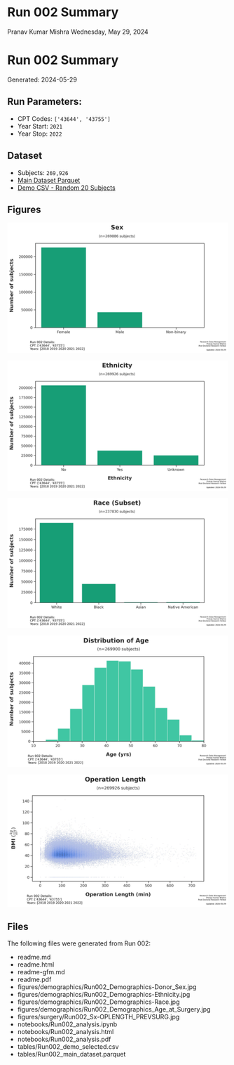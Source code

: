 # Run 002 Summary
Pranav Kumar Mishra
Wednesday, May 29, 2024

# Run 002 Summary

Generated: 2024-05-29

## Run Parameters:

- CPT Codes: `['43644', '43755']`
- Year Start: `2021`
- Year Stop: `2022`

## Dataset

- Subjects: `269,926`
- [Main Dataset
  Parquet](data/analysis/bariatric/runs/run_002/tables/Run002_main_dataset.parquet)
- [Demo CSV - Random 20
  Subjects](data/analysis/bariatric/runs/run_002/tables/Run002_demo_selected.csv)

## Figures

![Run002_Demographics-Donor_Sex.jpg](figures/demographics/Run002_Demographics-Donor_Sex.jpg)

![Run002_Demographics-Ethnicity.jpg](figures/demographics/Run002_Demographics-Ethnicity.jpg)

![Run002_Demographics-Race.jpg](figures/demographics/Run002_Demographics-Race.jpg)

![Run002_Demographics_Age_at_Surgery.jpg](figures/demographics/Run002_Demographics_Age_at_Surgery.jpg)

![Run002_Sx-OPLENGTH_PREVSURG.jpg](figures/surgery/Run002_Sx-OPLENGTH_PREVSURG.jpg)

## Files

The following files were generated from Run 002:

- readme.md
- readme.html
- readme-gfm.md
- readme.pdf
- figures/demographics/Run002_Demographics-Donor_Sex.jpg
- figures/demographics/Run002_Demographics-Ethnicity.jpg
- figures/demographics/Run002_Demographics-Race.jpg
- figures/demographics/Run002_Demographics_Age_at_Surgery.jpg
- figures/surgery/Run002_Sx-OPLENGTH_PREVSURG.jpg
- notebooks/Run002_analysis.ipynb
- notebooks/Run002_analysis.html
- notebooks/Run002_analysis.pdf
- tables/Run002_demo_selected.csv
- tables/Run002_main_dataset.parquet
